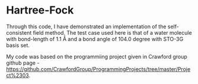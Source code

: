 # Hartree-Fock
Through this code, I have demonstrated an implementation of the self-consistent field method. The test case used here is that of  a water molecule with bond-length of 1.1 Å and a bond angle of 104.0 degree   with STO-3G basis set.

My code was based on the programmiing project given in Crawford group github page - https://github.com/CrawfordGroup/ProgrammingProjects/tree/master/Project%2303.
